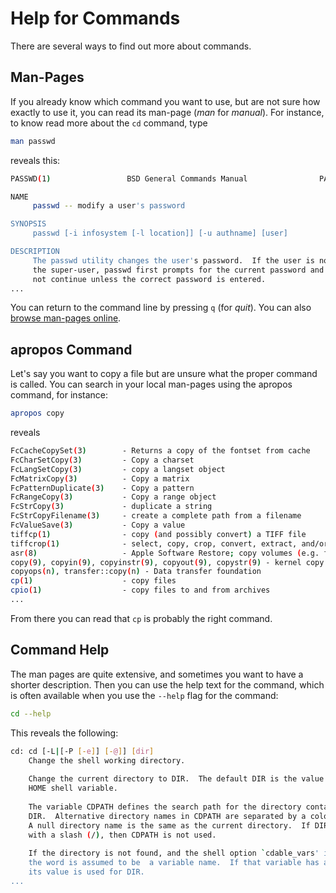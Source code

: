 # Help for Commands

There are several ways to find out more about commands. 

## Man-Pages

If you already know which command you want to use, but are not sure how exactly to use it, you can read its man-page (_man_ for _manual_). For instance, to know read more about the `cd` command, type 

```bash
man passwd
```

reveals this:

```bash
PASSWD(1)                 BSD General Commands Manual                PASSWD(1)

NAME
     passwd -- modify a user's password

SYNOPSIS
     passwd [-i infosystem [-l location]] [-u authname] [user]

DESCRIPTION
     The passwd utility changes the user's password.  If the user is not
     the super-user, passwd first prompts for the current password and will
     not continue unless the correct password is entered.
...
```

You can return to the command line by pressing `q` (for _quit_).
You can also [browse man-pages online](http://man7.org/linux/man-pages/dir_all_alphabetic.html).


## apropos Command

Let's say you want to copy a file but are unsure what the proper command is called. You can search in your local man-pages using the apropos command, for instance:

```bash
apropos copy
```

reveals

```bash
FcCacheCopySet(3)        - Returns a copy of the fontset from cache
FcCharSetCopy(3)         - Copy a charset
FcLangSetCopy(3)         - copy a langset object
FcMatrixCopy(3)          - Copy a matrix
FcPatternDuplicate(3)    - Copy a pattern
FcRangeCopy(3)           - Copy a range object
FcStrCopy(3)             - duplicate a string
FcStrCopyFilename(3)     - create a complete path from a filename
FcValueSave(3)           - Copy a value
tiffcp(1)                - copy (and possibly convert) a TIFF file
tiffcrop(1)              - select, copy, crop, convert, extract, and/or process one or more TIFF files
asr(8)                   - Apple Software Restore; copy volumes (e.g. from disk images)
copy(9), copyin(9), copyinstr(9), copyout(9), copystr(9) - kernel copy functions
copyops(n), transfer::copy(n) - Data transfer foundation
cp(1)                    - copy files
cpio(1)                  - copy files to and from archives
...
```

From there you can read that `cp` is probably the right command.



## Command Help

The man pages are quite extensive, and sometimes you want to have a shorter description. Then you can use the help text for the command, which is often available when you use the `--help` flag for the command:

```bash
cd --help
```

This reveals the following:

```bash
cd: cd [-L|[-P [-e]] [-@]] [dir]
    Change the shell working directory.
   
    Change the current directory to DIR.  The default DIR is the value of the
    HOME shell variable.
   
    The variable CDPATH defines the search path for the directory containing
    DIR.  Alternative directory names in CDPATH are separated by a colon (:).
    A null directory name is the same as the current directory.  If DIR begins
    with a slash (/), then CDPATH is not used.
   
    If the directory is not found, and the shell option `cdable_vars' is set,
    the word is assumed to be  a variable name.  If that variable has a value,
    its value is used for DIR.
...
```